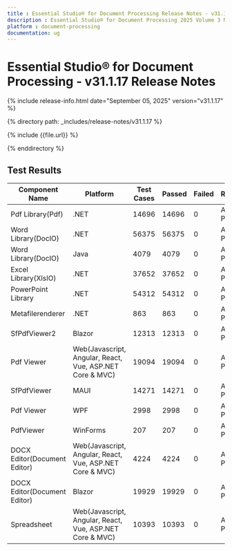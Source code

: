 ```yaml
---
title : Essential Studio® for Document Processing Release Notes - v31.1.17
description : Essential Studio® for Document Processing 2025 Volume 3 Main Release - Release Notes - v31.1.17
platform : document-processing
documentation: ug
---
```


# Essential Studio® for Document Processing - v31.1.17 Release Notes 

{% include release-info.html date="September 05, 2025"  version="v31.1.17" %}

{% directory path: _includes/release-notes/v31.1.17 %}

{% include {{file.url}} %}

{% enddirectory %}

## Test Results

| Component Name               | Platform                                    | Test Cases | Passed | Failed | Remarks    |
|------------------------------|---------------------------------------------|------------|--------|--------|------------|
| Pdf Library(Pdf)             | .NET                                        | 14696      | 14696  | 0      | All Passed |
| Word Library(DocIO)          | .NET                                        | 56375      | 56375  | 0      | All Passed |
| Word Library(DocIO)          | Java                                        | 4079       | 4079   | 0      | All Passed |
| Excel Library(XlsIO)         | .NET                                        | 37652      | 37652  | 0      | All Passed |
| PowerPoint Library           | .NET                                        | 54312      | 54312  | 0      | All Passed |
| Metafilerenderer             | .NET                                        | 863        | 863    | 0      | All Passed |
| SfPdfViewer2                 | Blazor                                      | 12313      | 12313  | 0      | All Passed |
| Pdf Viewer      | Web(Javascript, Angular, React, Vue, ASP.NET Core & MVC) | 19094      | 19094  | 0      | All Passed |
| SfPdfViewer                  | MAUI                                        | 14271      | 14271  | 0      | All Passed |
| Pdf Viewer                   | WPF                                         | 2998       | 2998   | 0      | All Passed |
| PdfViewer                    | WinForms                                    | 207        | 207    | 0      | All Passed |
| DOCX Editor(Document Editor) | Web(Javascript, Angular, React, Vue, ASP.NET Core & MVC) | 4224       | 4224   | 0      | All Passed |
| DOCX Editor(Document Editor) | Blazor                                      | 19929      | 19929  | 0      | All Passed |
| Spreadsheet                  | Web(Javascript, Angular, React, Vue, ASP.NET Core & MVC) | 10393      | 10393  | 0      | All Passed |
